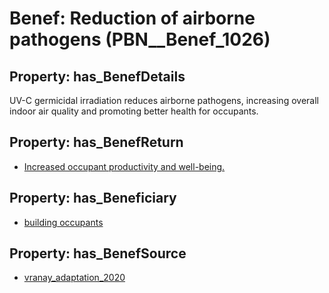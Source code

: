 # Benef: __Reduction of airborne pathogens__ (PBN__Benef_1026)

## Property: has_BenefDetails

UV-C germicidal irradiation reduces airborne pathogens, increasing overall indoor air quality and promoting better health for occupants.

## Property: has_BenefReturn

* [Increased occupant productivity and well-being.](../BenefReturn/PBN__BenefReturn_1147)

## Property: has_Beneficiary

* [building occupants](../Stakeholder/PBN__Stakeholder_97)

## Property: has_BenefSource

* [vranay_adaptation_2020](../Article/PBN__Article_214)

